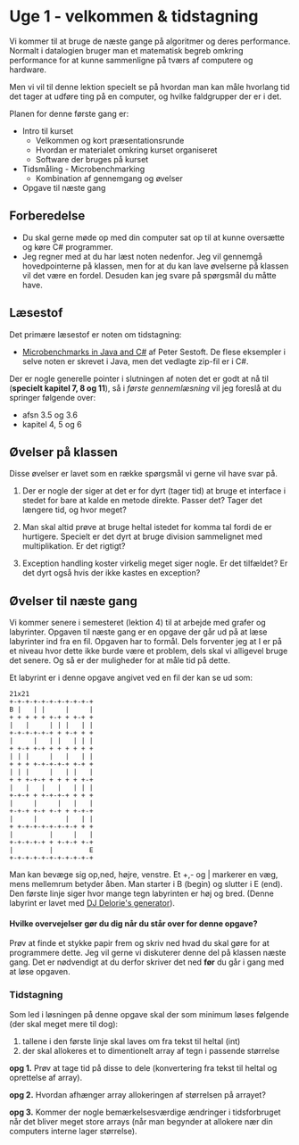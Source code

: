# Uge 1 - velkommen & tidstagning
Vi kommer til at bruge de næste gange på algoritmer og deres performance. 
Normalt i datalogien bruger man et matematisk begreb omkring performance for at kunne sammenligne på tværs af computere og hardware. 

Men vi vil til denne lektion specielt se på hvordan man kan måle hvorlang tid det tager at udføre ting på en computer, og hvilke faldgrupper der er i det.

Planen for denne første gang er:

- Intro til kurset
	- Velkommen og kort præsentationsrunde
	- Hvordan er materialet omkring kurset organiseret
	- Software der bruges på kurset
- Tidsmåling - Microbenchmarking
	- Kombination af gennemgang og øvelser
- Opgave til næste gang 

## Forberedelse
- Du skal gerne møde op med din computer sat op til at kunne oversætte og køre C# programmer. 
- Jeg regner med at du har læst noten nedenfor. Jeg vil gennemgå hovedpointerne på klassen, men for at du kan lave øvelserne på klassen vil det være en fordel. Desuden kan jeg svare på spørgsmål du måtte have.

## Læsestof
Det primære læsestof er noten om tidstagning:

- [Microbenchmarks in Java and C#](SestoftMicrobenchmarking.pdf) af Peter Sestoft. De flese eksempler i selve noten er skrevet i Java, men det vedlagte zip-fil er i C#.  

Der er nogle generelle pointer i slutningen af noten det er godt at nå til (**specielt kapitel 7, 8 og 11**), så i *første gennemlæsning* vil jeg foreslå at du springer følgende over:

- afsn 3.5 og 3.6
- kapitel 4, 5 og 6

## Øvelser på klassen
Disse øvelser er lavet som en række spørgsmål vi gerne vil have svar på.

1. Der er nogle der siger at det er for dyrt (tager tid) at bruge et interface i stedet for bare at kalde en metode direkte. Passer det? Tager det længere tid, og hvor meget?

2. Man skal altid prøve at bruge heltal istedet for komma tal fordi de er hurtigere. Specielt er det dyrt at bruge division sammelignet med multiplikation. Er det rigtigt? 

3. Exception handling koster virkelig meget siger nogle. Er det tilfældet? Er det dyrt også hvis der ikke kastes en exception?

## Øvelser til næste gang
Vi kommer senere i semesteret (lektion 4) til at arbejde med grafer og labyrinter. Opgaven til næste gang er en opgave der går ud på at læse labyrinter ind fra en fil. Opgaven har to formål. Dels forventer jeg at I er på et niveau hvor dette ikke burde være et problem, dels skal vi alligevel bruge det senere. Og så er der muligheder for at måle tid på dette. 

Et labyrint er i denne opgave angivet ved en fil der kan se ud som:

```
21x21
+-+-+-+-+-+-+-+-+-+-+
B |   | |     |     |
+ + + + + +-+ + +-+ +
|   |     | | |   | |
+-+-+-+-+-+ + +-+ + +
|     |   | |   | | |
+ +-+ +-+ + + + + + +
| | |     |   |   | |
+ + + +-+-+-+-+ +-+ +
| | |     |   | |   |
+ + +-+-+ + + + + +-+
|   |   |   |   | | |
+-+-+ + +-+-+-+ + + +
|     |     |   |   |
+-+-+ +-+ +-+ + +-+-+
|     |       |   | |
+ +-+-+-+-+-+-+-+ + +
|         |     |   |
+-+-+-+-+ + +-+-+ +-+
|         |         E
+-+-+-+-+-+-+-+-+-+-+
```

Man kan bevæge sig op,ned, højre, venstre. Et +,- og | markerer en væg, mens mellemrum betyder åben. Man starter i B (begin) og slutter i E (end). 
Den første linje siger hvor mange tegn labyrinten er høj og bred. 
(Denne labyrint er lavet med [DJ Delorie's generator](http://www.delorie.com/game-room/mazes/genmaze.cgi)).

#### Hvilke overvejelser gør du dig når du står over for denne opgave?
Prøv at finde et stykke papir frem og skriv ned hvad du skal gøre for at programmere dette. Jeg vil gerne vi diskuterer denne del på klassen næste gang. Det er nødvendigt at du derfor skriver det ned **før** du går i gang med at løse opgaven.

### Tidstagning
Som led i løsningen på denne opgave skal der som minimum løses følgende (der skal meget mere til dog):

1. tallene i den første linje skal laves om fra tekst til heltal (int)
2. der skal allokeres et to dimentionelt array af tegn i passende størrelse

**opg 1.** Prøv at tage tid på disse to dele (konvertering fra tekst til heltal og oprettelse af array).

**opg 2.** Hvordan afhænger array allokeringen af størrelsen på arrayet? 

**opg 3.** Kommer der nogle bemærkelsesværdige ændringer i tidsforbruget når det bliver meget store arrays (når man begynder at allokere nær din computers interne lager størrelse).
